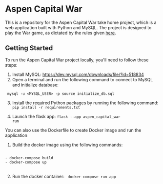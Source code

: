 # Aspen Capital War

This is a repository for the Aspen Capital War take home project, which is a web application built with Python and MySQL. 
The project is designed to play the War game, as dictated by the rules given <a href="https://github.com/aspencapital/candidate-project-software-engineer">here</a>.

## Getting Started

To run the Aspen Capital War project locally, you'll need to follow these steps:

1. Install MySQL: https://dev.mysql.com/downloads/file/?id=518834
2. Open a terminal and run the following command to connect to MySQL and initialize database: 

<code> mysql -u <MYSQL_USER> -p 
       source initialize_db.sql
</code>

3. Install the required Python packages by running the following command:
<code>pip install -r requirements.txt</code>

4. Launch the flask app:
<code>flask --app aspen_capital_war run</code>

You can also use the Dockerfile to create Docker image and run the application

1. Build the docker image using the following commands:

<code>
- docker-compose build 
- docker-compose up 
</code>
<br>

2. Run the docker container:
<code> docker-compose run app </code>
